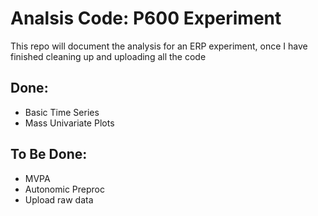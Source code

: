 # Analsis Code: P600 Experiment

This repo will document the analysis for an ERP experiment, once I have finished cleaning up and uploading all the code

## Done:

- Basic Time Series
- Mass Univariate Plots

## To Be Done:

- MVPA
- Autonomic Preproc
- Upload raw data
